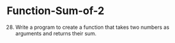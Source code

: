 # Function-Sum-of-2
28) Write a program to create a function that takes two numbers as arguments and returns their sum.
